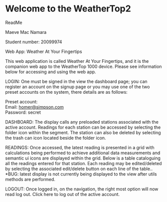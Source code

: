 Welcome to the WeatherTop2 
==============================

ReadMe

Maeve Mac Namara

Student number: 20099974

Web App: Weather At Your Fingertips


This web application is called Weather At Your Fingertips, and it is the companion web app to the WeatherTop 1000 device. Please see information below for accessing and using the web app.

LOGIN: One must be signed in the view the dashboard page; you can register an account on the signup page or you may use one of the two preset accounts on the system, there details are as follows:

Preset account: <br>Email: homer@simpson.com <br> Password: secret

DASHBOARD: The display calls any preloaded stations associated with the active account. Readings for each station can be accessed by selecting the folder icon within the segment. The station can also be deleted by selecting the trash can icon located beside the folder icon.

READINGS: Once accessed, the latest reading is presented in a grid with calculations being performed to achieve additional data measurements and semantic ui icons are displayed within the grid. Below is a table cataloguing all the readings entered for that station. Each reading may be edited/deleted by selecting the associated edit/delete button on each line of the table.. *BUG: latest display is not currently being displayed to the view after utils methods are performed.

LOGOUT: Once logged in, on the navigation, the right most option will now read log out. Click here to log out of the active account.



